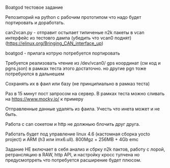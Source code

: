 Boatgod тестовое задание

Репозиторий на python с рабочим прототипом что надо будет портировать и доработать. 

can2vcan.py - отправит остылает типиченые n2k пакеты в vcan интерфейс из тестовго дампа (убедить что vcan0 поднят)
(https://elinux.org/Bringing_CAN_interface_up)

boatgod - прилага котрую потребуется портировать 

Требуется реализовать чтение из /dev/vcan0/ gps координат (см код и pgns.json) в рамках теста этого достаточно. но другие pgn тоже потребуются в дальнешем

Сохранять их в фаил или базу (не принципиально в рамказ теста)

Раз в 15 минут пост запросом на сервер. В рамках теста можно сливать на https://www.mocky.io/ к примеру

Отправленные данные удалять из фаила. Учесть что инета может и не быть.

Работа с can сокетом и http не должныю блочить друг друга. 

Работать будет под управление linux 4.6 (кастомная сборка yocto project) и ARM (h3 или imx6.ull). 800Mgz + 256MB + 4Gb emc
 
Задание НЕ включает в себя анализ и сбрку n2k пактов, работу с лорой, ретрансляцию в RAW, http API, и настройку кросс тулчена но предусмотрреть что потребуется расширение будет плюсом.